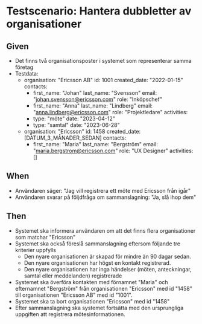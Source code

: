 # Testscenario: Hantera dubbletter av organisationer

## Given
- Det finns två organisationsposter i systemet som representerar samma företag
- Testdata:
   - organisation: "Ericsson AB"
     id: 1001
     created_date: "2022-01-15"
     contacts: 
       - first_name: "Johan"
         last_name: "Svensson"
         email: "johan.svensson@ericsson.com"
         role: "Inköpschef"
       - first_name: "Anna"
         last_name: "Lindberg"
         email: "anna.lindberg@ericsson.com"
         role: "Projektledare"
     activities: 
       - type: "möte"
         date: "2023-04-12"
       - type: "samtal"
         date: "2023-06-28"
   - organisation: "Ericsson"
     id: 1458
     created_date: [DATUM_3_MÅNADER_SEDAN]
     contacts:
       - first_name: "Maria"
         last_name: "Bergström"
         email: "maria.bergstrom@ericsson.com"
         role: "UX Designer"
     activities: []

## When
- Användaren säger: "Jag vill registrera ett möte med Ericsson från igår"
- Användaren svarar på följdfråga om sammanslagning: "Ja, slå ihop dem"

## Then
- Systemet ska informera användaren om att det finns flera organisationer som matchar "Ericsson"
- Systemet ska också föreslå sammanslagning eftersom följande tre kriterier uppfylls
    - Den nyare organisationen är skapad för mindre än 90 dagar sedan.
    - Den nyare organisationen har högst en kontakt registrerad.
    - Den nyare organisationen har inga händelser (möten, anteckningar, samtal eller meddelanden) registrerade
- Systemet ska överföra kontakten med förnamnet "Maria" och efternamnet "Bergström" från organisationen "Ericsson" med id "1458" till organisationen "Ericsson AB" med id "1001".
- Systemet ska ta bort organisationen "Ericsson" med id "1458"
- Efter sammanslagning ska systemet fortsätta med den ursprungliga uppgiften att registrera mötesinformationen.